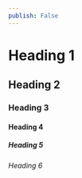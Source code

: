```yaml
---
publish: False
---
```


# Heading 1
## Heading 2
### Heading 3
#### Heading 4
##### Heading 5
###### Heading 6